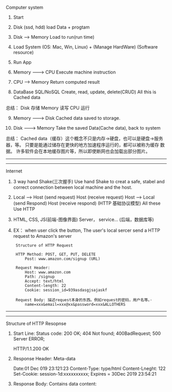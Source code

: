  
 Computer system

1. Start

2. Disk (ssd, hdd) 
    load Data + progtam

3. Disk --> Memory
    Load to run(run time)

4. Load System (OS: Mac, Win, Linux) + (Manage HardWare) (Software resource)

5. Run App 

6. Memory ---> CPU
    Execute machine instruction  

7. CPU --> Memory
    Return computed result

8. DataBase SQL/NoSQL
    Create, read, update, delete(CRUD)
        All this is Cached data

总结： Disk 存储  Memory 读写 CPU 运行

9. Memory ---> Disk
    Cached data saved to storage.

10. Disk ---> Memory
    Take the saved Data(Cache data), back to system

总结： Cached data（缓存）这个概念不只是内存->硬盘，也可以是硬盘->服务器，等。
        只要是能通过储存在更快的地方加速程序运行的，都可以被称为缓存 数据。
        许多软件会在本地缓存图片等，所以即使断网也会加载出部分图片。
    
---------------------------------------------------------------------------
---------------------------------------------------------------------------
Internet

1. 3 way hand Shake(三次握手)
    Use hand Shake to creat a safe, stabel and correct connection between local machine and the host.

2. Local --> Host (send request)
    Host (receive request)
    Host --> Local (send Respond)
    Host (receive respond) 
    (HTTP 基础协议模型)
    All these Use HTTP

3. HTML, CSS, JS(前端-图像界面)
    Server， service... (后端，数据库等)

4. EX：
    when user click the button,
    The user's local sercer send a HTTP request to Amazon's server

        Structure of HTTP Request 

        HTTP Method: POST, GET, PUT, DELETE
            Post: www.amazon.com/signup (URL)

        Request Header:
            Host: www.amazon.com
            Path: /signup
            Accept: text/html
            Content-length: 22
            Cookie: session_id=939asdasgjsajaskf

        Request Body: 描述request本身的东西。例如request的密码，用户名等。·
            name=xxx&email=xxx@xx&password=xxx&ALLOTHERS

-------------------------------------------------------------------------
-------------------------------------------------------------------------
Structure of HTTP Resopnse
1. Start Line:
    Status code:
    200 OK; 404 Not found; 400BadRequest; 500 Server ERROR;

    HTTP/1.1.200 OK

2. Response Header: Meta-data

    Date:01 Dec 019 23:121:23
    Content-Type: type/html
    Content-Lneght: 122
    Set-Cookie: session-1d:xxxxxxxxxx; Expires = 30Dec 2019 23:54:21

3.  Response Body:
    Contains data content:

    <html>
    <Head>
        <title>xxxx<title>
    </head>
    <body>
            XXXXXXXXXXXXXXXXXXX
        XXXXXXXXX.
    </body>
    </html>

-------------------------------------------------------------------------
-------------------------------------------------------------------------

Homework:

Local Client Machine:
        本地browser
Amazon Server:
    Java APP of E-Commerce port：80 （运行中）


1. Browser port: 123 ---> Send HTTP Request: Get www.amazon.com:80/ HTTP/1/1 ---> Amazon Server
    打开Amazon.com(发送 GET 请求) 读取amazon 首页的内容 ---> 获得 Amazon Server 的response  
        HTTP请求会转换：
                HTTP 请求会变成 TCP 的数据包（01010011的形式）
                TCP数据包通过IP找到amazon服务器对应的ip地址
                    所有的上述数据都是通过NetWOrking 物理的方式进行传递
                具体步骤就是 HTTP-> TCP -> IP-> Networking -> IP -> TCP -> HTTP 复原
        
        Amazon服务器的 E-Commerce 是运行的 HTTP， 所以上述通过networking 之后需要转换回http
        处理完HTTP之后 会返回Response(HTTP) 返回过程和上述发送一样

        Local Browser 收到 Resoonse 之后会 render HTTP to 人可以看懂的画面(Graph User Interface)
              
    前端编程语言：
        HTML 负责 具体 content：文字 图片 等
        CSS 负责style： 文字字体，大小 格式
        JavaScript： Action、 FUnction： 例如 弹出动作 控制动画

----------------------------------------------------------------------------
----------------------------------------------------------------------------
What is JSON: 
    JavaScript Object Notation
        JSON 是一种数据格式（文本格式） 用于存储和传输数据
        是name value pair 或 key value pair
            EX：
                {
                id: 01,
                name: ryan,
                age: 20,
                }

                {
                id: 02,
                name: gin,
                age: 25,
                }
                total: 2
        Data is separated by commas
        所有名字都要有 “”；
------------------------------------------------------------------------------------
------------------------------------------------------------------------------------

API Application programming interface 
    API of a system is a set of Rules that define operation on data of that system
        需要一个系统（通常是网站）              CRUD 操作（对系统数据）
    
    Developers build the system, and also build API for user to use/call without knowing internal details.

    API usually follow standard or style for user friendly/ better communication.
            FOCUS ON REST-Ful API
                要学会读写：
                    都懂别人的api
                    写自己使用的api

                要看 Responds Code， 不同含义
                如果自己开发app，需要调取（如 yelp的酒店数据） 就要使用yelp的api
                通过call yelp的api， 可以在自己的app上调取数据或软件

                API 无处不在。
                以上的例子都是Rest api

        1. REST 是一种标准
            是一种风格 designing for web/HTTP service 
        
        2. USE proper HTTP methods for CRUD purpose on the data of the service

        3. Data 是以 JSON的format 表达和传输（JSON是主流， 但是有别的方式）

        4. 如果返回的是大量的数据， 可以use query string parameter after URL filter results。
            假设USER-1 有10000条返回的数据， 可以只拿其中几条。


------------------------------------------------------------------------------------------------
------------------------------------------------------------------------------------------------
##     JAVA

        Java --> 第三方工具(tomcat， maven)等 ----> 诞生了Spring Core -----> spring 子框架 (Spring MVC， Spring DATA， Spring security， many others.....) ------> Spring Boot-----> Spring cloud
                                                        Conatiner， Bean， Context for loC、 Dependcy Injection                          Easy to create stand-alone project.   Framework to build Microservice based on Spring boot

        Spring概括：
            Spring is a java framework for building application with POJO Using DI/IOC container
                FrameWOrk: a collection of pre-written code where to add your own code to build application.
                    使用别人写好的模板，我们再加入自己的代码。 使用的是别人的框架，所以要follow 规定

                POJO： Plain Old Java Object 每天写的code， Nothing special。 不需要使用别的语言。

                DI/IOC
                Dependency Injection/ Inversion of control（非常抽象）

        MVC Design pattern： Model view controller
            用户看的到的就是前端
            用户看不到的就是后端

            MVC： 设计一个web的后端

            三个OBjective层次：
                Client ----> Controller
                    Request: Get/users/1
                        用户向controller 发出一个request， 由controller 接住
                Controller ----> Model
                    Access/ modify（CALl）调用
                        Controller回去call model层
                    Model 分为两层
                        DVO： Data value Object/ Domain / 代表数据的value 例如： User
                        DAO： Data Access Object / UserDao/ DAO 用于管理DVO的数据

                    Model层的DAO 回去call -----> database的数据
                    Database 数据库返回数据
                Model ----> 数据返回给 controller（从database 提取出来的）
                controller 再把数据传给前端的View层
                View 层再把数据返回给 Client

----------------------------------------------------------------------------------------
----------------------------------------------------------------------------------------
            MongoDB:
                JSON-like Document DB with JSON-like Query
                    MongoDB is a source-available cross-platform document-oriented database program
                    Classified as a NoSQL database program, MongoDB uses JSON-like documents with optional schemas
                    用mongo 存Non critical data
            
            SQL database: JSON  vs NONE SQL database: MongoDB
                Mongo support unstructure data // SQL does not support that.
            MongoDB里可以修改某一个doc里面的某一项数据，可以在一个doc里添加新的条件（在sql里无法实现）
            mongoDB有一个大的区域，在这个里面可以添加新的子数据，SQL是已经准备好的表格，无法添加新的条件去加入子数据

            BSON:
                It is a binary encoded of JSON-Like Doc, that modgo DB uses when storing docments in collections.
                It add support for data types like Data nad binary that aren's supported in JSON.

            Sharding:
                splotes large dataset into smaller data set.
                    当数据过大，  需要确保稳定性时，使用多台服务器存储数据，使用sharding可以分流数据
                    mondoDB 对sharding 使用更加方便

----------------------------------------------------------------------------------------
----------------------------------------------------------------------------------------







 



















 



















































